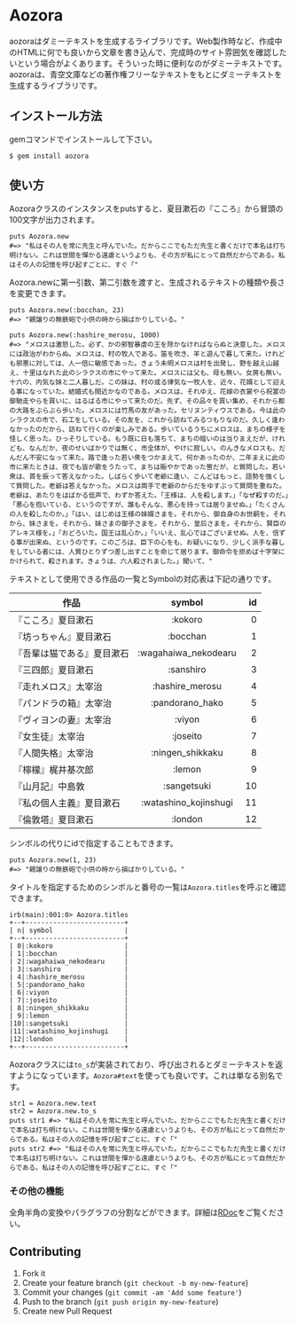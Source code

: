 # Aozora

aozoraはダミーテキストを生成するライブラリです。Web製作時など、作成中のHTMLに何でも良いから文章を書き込んで、完成時のサイト雰囲気を確認したいという場合がよくあります。そういった時に便利なのがダミーテキストです。aozoraは、青空文庫などの著作権フリーなテキストをもとにダミーテキストを生成するライブラリです。

## インストール方法
gemコマンドでインストールして下さい。

    $ gem install aozora

## 使い方
Aozoraクラスのインスタンスをputsすると、夏目漱石の『こころ』から冒頭の100文字が出力されます。

    puts Aozora.new
    #=> "私はその人を常に先生と呼んでいた。だからここでもただ先生と書くだけで本名は打ち明けない。これは世間を憚かる遠慮というよりも、その方が私にとって自然だからである。私はその人の記憶を呼び起すごとに、すぐ「"

Aozora.newに第一引数、第二引数を渡すと、生成されるテキストの種類や長さを変更できます。

    puts Aozora.new(:bocchan, 23)
    #=> "親譲りの無鉄砲で小供の時から損ばかりしている。"

    puts Aozora.new(:hashire_merosu, 1000)
    #=> "メロスは激怒した。必ず、かの邪智暴虐の王を除かなければならぬと決意した。メロスには政治がわからぬ。メロスは、村の牧人である。笛を吹き、羊と遊んで暮して来た。けれども邪悪に対しては、人一倍に敏感であった。きょう未明メロスは村を出発し、野を越え山越え、十里はなれた此のシラクスの市にやって来た。メロスには父も、母も無い。女房も無い。十六の、内気な妹と二人暮しだ。この妹は、村の或る律気な一牧人を、近々、花婿として迎える事になっていた。結婚式も間近かなのである。メロスは、それゆえ、花嫁の衣裳やら祝宴の御馳走やらを買いに、はるばる市にやって来たのだ。先ず、その品々を買い集め、それから都の大路をぶらぶら歩いた。メロスには竹馬の友があった。セリヌンティウスである。今は此のシラクスの市で、石工をしている。その友を、これから訪ねてみるつもりなのだ。久しく逢わなかったのだから、訪ねて行くのが楽しみである。歩いているうちにメロスは、まちの様子を怪しく思った。ひっそりしている。もう既に日も落ちて、まちの暗いのは当りまえだが、けれども、なんだか、夜のせいばかりでは無く、市全体が、やけに寂しい。のんきなメロスも、だんだん不安になって来た。路で逢った若い衆をつかまえて、何かあったのか、二年まえに此の市に来たときは、夜でも皆が歌をうたって、まちは賑やかであった筈だが、と質問した。若い衆は、首を振って答えなかった。しばらく歩いて老爺に逢い、こんどはもっと、語勢を強くして質問した。老爺は答えなかった。メロスは両手で老爺のからだをゆすぶって質問を重ねた。老爺は、あたりをはばかる低声で、わずか答えた。「王様は、人を殺します。」「なぜ殺すのだ。」「悪心を抱いている、というのですが、誰もそんな、悪心を持っては居りませぬ。」「たくさんの人を殺したのか。」「はい、はじめは王様の妹婿さまを。それから、御自身のお世嗣を。それから、妹さまを。それから、妹さまの御子さまを。それから、皇后さまを。それから、賢臣のアレキス様を。」「おどろいた。国王は乱心か。」「いいえ、乱心ではございませぬ。人を、信ずる事が出来ぬ、というのです。このごろは、臣下の心をも、お疑いになり、少しく派手な暮しをしている者には、人質ひとりずつ差し出すことを命じて居ります。御命令を拒めば十字架にかけられて、殺されます。きょうは、六人殺されました。」聞いて、"

テキストとして使用できる作品の一覧とSymbolの対応表は下記の通りです。

| 作品                     | symbol                   | id |
| ----------------------- |:------------------------:| ---:|
| 『こころ』夏目漱石        | :kokoro                   | 0 | 
| 『坊っちゃん』夏目漱石     | :bocchan                 | 1 | 
| 『吾輩は猫である』夏目漱石 | :wagahaiwa\_nekodearu    | 2 |
| 『三四郎』夏目漱石        | :sanshiro                 | 3 |
| 『走れメロス』太宰治       | :hashire\_merosu         | 4 | 
| 『パンドラの箱』太宰治     | :pandorano\_hako         | 5 |
| 『ヴィヨンの妻』太宰治     | :viyon                   | 6 |
| 『女生徒』太宰治          | :joseito                 | 7 | 
| 『人間失格』太宰治        | :ningen\_shikkaku         | 8 | 
| 『檸檬』梶井基次郎        | :lemon                   | 9 | 
| 『山月記』中島敦          | :sangetsuki               | 10 | 
| 『私の個人主義』夏目漱石   | :watashino\_kojinshugi   | 11 | 
| 『倫敦塔』夏目漱石        | :london                   | 12 | 

シンボルの代りにidで指定することもできます。

    puts Aozora.new(1, 23)
    #=> "親譲りの無鉄砲で小供の時から損ばかりしている。"

タイトルを指定するためのシンボルと番号の一覧は`Aozora.titles`を呼ぶと確認できます。

    irb(main):001:0> Aozora.titles
    +--+-------------------------+
    | n| symbol                  |
    +--+-------------------------+
    | 0|:kokoro                  |
    | 1|:bocchan                 |
    | 2|:wagahaiwa_nekodearu     |
    | 3|:sanshiro                |
    | 4|:hashire_merosu          |
    | 5|:pandorano_hako          |
    | 6|:viyon                   |
    | 7|:joseito                 |
    | 8|:ningen_shikkaku         |
    | 9|:lemon                   |
    |10|:sangetsuki              |
    |11|:watashino_kojinshugi    |
    |12|:london                  |
    +--+-------------------------+

Aozoraクラスには`to_s`が実装されており、呼び出されるとダミーテキストを返すようになっています。`Aozora#text`を使っても良いです。これは単なる別名です。

    str1 = Aozora.new.text
    str2 = Aozora.new.to_s
    puts str1 #=> "私はその人を常に先生と呼んでいた。だからここでもただ先生と書くだけで本名は打ち明けない。これは世間を憚かる遠慮というよりも、その方が私にとって自然だからである。私はその人の記憶を呼び起すごとに、すぐ「"
    puts str2 #=> "私はその人を常に先生と呼んでいた。だからここでもただ先生と書くだけで本名は打ち明けない。これは世間を憚かる遠慮というよりも、その方が私にとって自然だからである。私はその人の記憶を呼び起すごとに、すぐ「"

### その他の機能

全角半角の変換やパラグラフの分割などができます。詳細は[RDoc](https://dl.dropboxusercontent.com/u/67723753/AozoraRDoc/doc/index.html)をご覧ください。

## Contributing

1. Fork it
2. Create your feature branch (`git checkout -b my-new-feature`)
3. Commit your changes (`git commit -am 'Add some feature'`)
4. Push to the branch (`git push origin my-new-feature`)
5. Create new Pull Request
